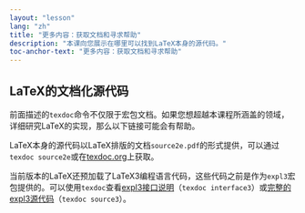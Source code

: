 ```yaml
---
layout: "lesson"
lang: "zh"
title: "更多内容：获取文档和寻求帮助"
description: "本课向您展示在哪里可以找到LaTeX本身的源代码。"
toc-anchor-text: "更多内容：获取文档和寻求帮助"
---
```



## LaTeX的文档化源代码

前面描述的`texdoc`命令不仅限于宏包文档。如果您想超越本课程所涵盖的领域，详细研究LaTeX的实现，那么以下链接可能会有帮助。

LaTeX本身的源代码以LaTeX排版的文档`source2e.pdf`的形式提供，可以通过`texdoc source2e`或在[texdoc.org](https://texdoc.org/pkg/source2e)上获取。

当前版本的LaTeX还预加载了LaTeX3编程语言代码，这些代码之前是作为`expl3`宏包提供的。可以使用`texdoc`查看[expl3接口说明](https://texdoc.org/pkg/interface3)（`texdoc interface3`）或[完整的expl3源代码](https://texdoc.org/pkg/source3)（`texdoc source3`）。





